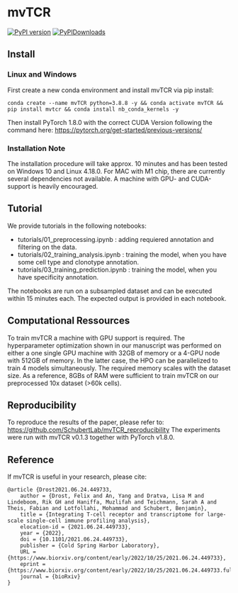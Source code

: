 # mvTCR
[![PyPI version](https://img.shields.io/pypi/v/mvtcr.svg)](https://pypi.org/project/mvtcr)
[![PyPIDownloads](https://pepy.tech/badge/mvtcr)](https://pepy.tech/project/mvtcr)

## Install
### Linux and Windows

First create a new conda environment and install mvTCR via pip install:

`conda create --name mvTCR python=3.8.8 -y && conda activate mvTCR && pip install mvtcr && conda install nb_conda_kernels -y`

Then install PyTorch 1.8.0 with the correct CUDA Version following the command here: https://pytorch.org/get-started/previous-versions/

### Installation Note
The installation procedure will take approx. 10 minutes and has been tested on Windows 10 and Linux 4.18.0. For MAC with M1 chip, there are currently several dependencies not available. A machine with GPU- and CUDA-support is heavily encouraged.

## Tutorial
We provide tutorials in the following notebooks:
- tutorials/01_preprocessing.ipynb : adding requiered annotation and filtering on the data.
- tutorials/02_training_analysis.ipynb : training the model, when you have some cell type and clonotype annotation.
- tutorials/03_training_prediction.ipynb : training the model, when you have specificity annotation.

The notebooks are run on a subsampled dataset and can be executed within 15 minutes each. The expected output is provided in each notebook. 

## Computational Ressources
To train mvTCR a machine with GPU support is required. The hyperparameter optimization shown in our manuscript was performed on either a one single GPU machine with 32GB of memory or a 4-GPU node with 512GB of memory. In the latter case, the HPO can be parallelized to train 4 models simultaneously. The required memory scales with the dataset size. As a reference, 8GBs of RAM were sufficient to train mvTCR on our preprocessed 10x dataset (>60k cells).

## Reproducibility
To reproduce the results of the paper, please refer to: https://github.com/SchubertLab/mvTCR_reproducibility
The experiments were run with mvTCR v0.1.3 together with PyTorch v1.8.0.

## Reference 

If mvTCR is useful in your research, please cite:  
```
@article {Drost2021.06.24.449733,
	author = {Drost, Felix and An, Yang and Dratva, Lisa M and Lindeboom, Rik GH and Haniffa, Muzlifah and Teichmann, Sarah A and Theis, Fabian and Lotfollahi, Mohammad and Schubert, Benjamin},
	title = {Integrating T-cell receptor and transcriptome for large-scale single-cell immune profiling analysis},
	elocation-id = {2021.06.24.449733},
	year = {2022},
	doi = {10.1101/2021.06.24.449733},
	publisher = {Cold Spring Harbor Laboratory},
	URL = {https://www.biorxiv.org/content/early/2022/10/25/2021.06.24.449733},
	eprint = {https://www.biorxiv.org/content/early/2022/10/25/2021.06.24.449733.full.pdf},
	journal = {bioRxiv}
}

```
